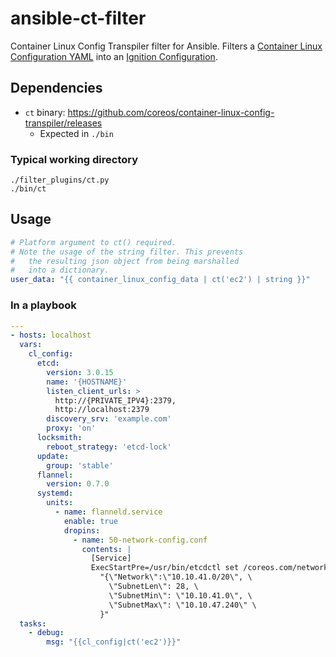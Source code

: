 # ansible-ct-filter
Container Linux Config Transpiler filter for Ansible. 
Filters a [Container Linux Configuration YAML](https://coreos.com/os/docs/latest/configuration.html) into an [Ignition Configuration](https://coreos.com/ignition/docs/latest/configuration-v2_0.html).

## Dependencies
* `ct` binary: https://github.com/coreos/container-linux-config-transpiler/releases
  * Expected in `./bin`

### Typical working directory
```
./filter_plugins/ct.py
./bin/ct
```

## Usage
```yaml
# Platform argument to ct() required.
# Note the usage of the string filter. This prevents
#   the resulting json object from being marshalled
#   into a dictionary.
user_data: "{{ container_linux_config_data | ct('ec2') | string }}"
```

### In a playbook
```yaml
---
- hosts: localhost
  vars:
    cl_config:
      etcd:
        version: 3.0.15
        name: '{HOSTNAME}'
        listen_client_urls: >
          http://{PRIVATE_IPV4}:2379,
          http://localhost:2379
        discovery_srv: 'example.com'
        proxy: 'on'
      locksmith:
        reboot_strategy: 'etcd-lock'
      update:
        group: 'stable'
      flannel:
        version: 0.7.0
      systemd:
        units:
          - name: flanneld.service
            enable: true
            dropins:
              - name: 50-network-config.conf
                contents: |
                  [Service]
                  ExecStartPre=/usr/bin/etcdctl set /coreos.com/network/config \
                    "{\"Network\":\"10.10.41.0/20\", \
                      \"SubnetLen\": 28, \
                      \"SubnetMin\": \"10.10.41.0\", \
                      \"SubnetMax\": \"10.10.47.240\" \
                    }"
  tasks:
    - debug:
        msg: "{{cl_config|ct('ec2')}}"
```
